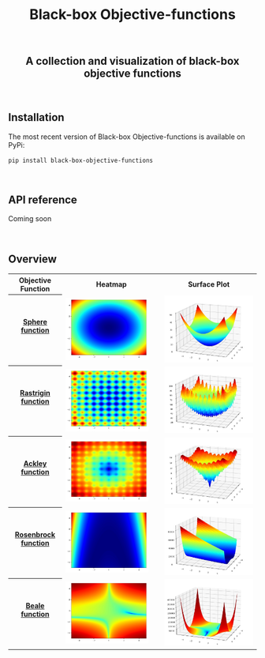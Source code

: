 <H1 align="center">
    Black-box Objective-functions
</H1>

<br>

<H2 align="center">
    A collection and visualization of black-box objective functions
</H2>


<br>

## Installation

The most recent version of Black-box Objective-functions is available on PyPi:

```console
pip install black-box-objective-functions
```

<br>

## API reference

Coming soon


<br>

## Overview

<table style="width:100%">
  <tr>
    <th> <b>Objective Function</b> </th>
    <th> <b>Heatmap</b> </th> 
    <th> <b>Surface Plot</b> </th>
  </tr>
  <tr>
    <th> <ins>Sphere function</ins> <br><br>  </th>
    <td> <img src="./doc/images/sphere_function_heatmap.jpg" width="90%"> </td>
    <td> <img src="./doc/images/sphere_function_surface.jpg" width="100%"> </td>
  </tr>
  <tr>
    <th> <ins>Rastrigin function</ins> <br><br> </th>
    <td> <img src="./doc/images/rastrigin_function_heatmap.jpg" width="90%"> </td>
    <td> <img src="./doc/images/rastrigin_function_surface.jpg" width="100%"> </td>
  </tr>
  <tr>
    <th> <ins>Ackley function</ins> <br><br> </th>
    <td> <img src="./doc/images/ackley_function_heatmap.jpg" width="90%"> </td>
    <td> <img src="./doc/images/ackley_function_surface.jpg" width="100%"> </td>
  </tr>
  <tr>
    <th> <ins>Rosenbrock function</ins> <br><br> </th>
    <td> <img src="./doc/images/rosenbrock_function_heatmap.jpg" width="90%"> </td>
    <td> <img src="./doc/images/rosenbrock_function_surface.jpg" width="100%"> </td>
  </tr>
  <tr>
    <th> <ins>Beale function</ins> <br><br> </th>
    <td> <img src="./doc/images/beale_function_heatmap.jpg" width="90%"> </td>
    <td> <img src="./doc/images/beale_function_surface.jpg" width="100%"> </td>
  </tr>
</table>


